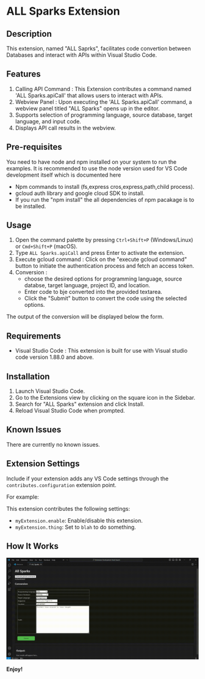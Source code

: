 # ALL Sparks Extension

## Description

This extension, named "ALL Saprks", facilitates code convertion between Databases and interact with APIs within Visual Studio Code.

## Features

1. Calling API Command : This Extension contributes a command named 'ALL Sparks.apiCall' that allows users to interact with APIs.
2. Webview Panel : Upon executing the 'ALL Sparks.apiCall' command, a webview panel titled "ALL Sparks" opens up in the editor.
3. Supports selection of programming language, source database, target language, and input code.
4. Displays API call results in the webview.


## Pre-requisites
You need to have node and npm installed on your system to run the examples. It is recommended to use the node version used for VS Code development itself which is documented here
* Npm commands to install (fs,express cros,express,path,child process).
* gcloud auth library and google cloud SDK to install.
* If you run the "npm install" the all dependencies of npm pacakage is to be installed.

## Usage

1. Open the command palette by pressing `Ctrl+Shift+P` (Windows/Linux) or `Cmd+Shift+P` (macOS).
2. Type `ALL Sparks.apiCall` and press Enter to activate the extension.
3. Execute gcloud command : Click on the "execute gcloud command" button to initiate the authentication process and fetch an access token.
4. Conversion :
    - choose the desired options for programming language, source databse, target language, project ID, and location.
    - Enter code to bje converted into the provided textarea.
    - Click the "Submit" button to convert the code using the selected options.

The output of the conversion will be displayed below the form.

## Requirements

- Visual Studio Code : This extension is built for use with Visual studio code version 1.88.0 and above.

## Installation

1. Launch Visual Studio Code.
2. Go to the Extensions view by clicking on the square icon in the Sidebar.
3. Search for "ALL Sparks" extension and click Install.
4. Reload Visual Studio Code when prompted.

## Known Issues

There are currently no known issues.

## Extension Settings

Include if your extension adds any VS Code settings through the `contributes.configuration` extension point.

For example:

This extension contributes the following settings:

* `myExtension.enable`: Enable/disable this extension.
* `myExtension.thing`: Set to `blah` to do something.

## How It Works
![alt text](<ALL Sparks.gif>)

**Enjoy!**
